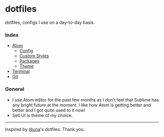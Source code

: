 # dotfiles
dotfiles, configs I use on a day-to-day basis.

### Index
* [Atom](Atom/)
  * [Config](Atom/config.cson)
  * [Custom Styles](Atom/styles.less)
  * [Packages](Atom/packages.MD)
  * [Theme](Atom/theme/)
* [Terminal](Terminal/)
* [Git](Git/)

### General

* I use Atom editor for the past few months as I don't feel that Sublime has any bright future at the moment. I like how Atom is getting better and better and I got quite used to it now!
* Seti UI is theme of my choice.

---
Inspired by [@una](https://github.com/una/dotfiles)'s dotfiles. Thank you.
